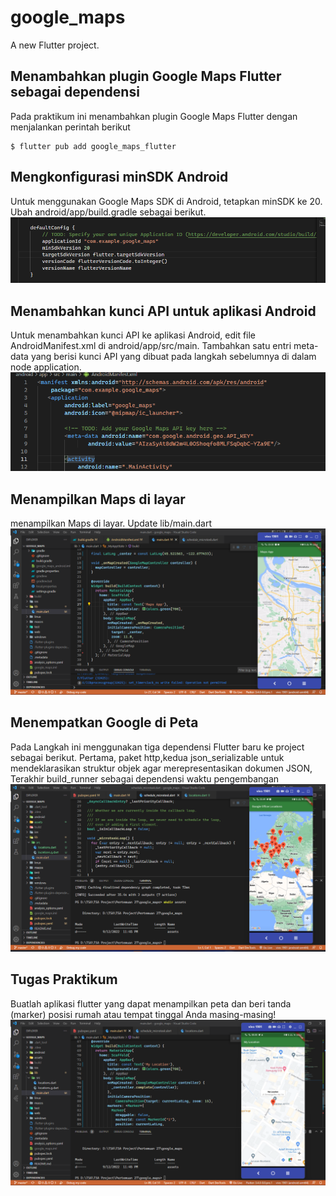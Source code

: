 # google_maps

A new Flutter project.

## Menambahkan plugin Google Maps Flutter sebagai dependensi
Pada praktikum ini menambahkan plugin Google Maps Flutter dengan menjalankan perintah berikut 
```
$ flutter pub add google_maps_flutter
```

## Mengkonfigurasi minSDK Android
Untuk menggunakan Google Maps SDK di Android, tetapkan minSDK ke 20. Ubah android/app/build.gradle sebagai berikut.
![plot](images/4.png)

## Menambahkan kunci API untuk aplikasi Android
Untuk menambahkan kunci API ke aplikasi Android, edit file AndroidManifest.xml di android/app/src/main. Tambahkan satu entri meta-data yang berisi kunci API yang dibuat pada langkah sebelumnya di dalam node application.
![plot](images/5.png)

## Menampilkan Maps di layar
menampilkan Maps di layar. Update lib/main.dart
![plot](images/1.png)

## Menempatkan Google di Peta
Pada Langkah ini menggunakan tiga dependensi Flutter baru ke project sebagai berikut. Pertama, paket http,kedua json_serializable untuk mendeklarasikan struktur objek agar merepresentasikan dokumen JSON, Terakhir  build_runner sebagai dependensi waktu pengembangan
![plot](images/2.png)

## Tugas Praktikum
Buatlah aplikasi flutter yang dapat menampilkan peta dan beri tanda (marker) posisi rumah atau tempat tinggal Anda masing-masing!
![plot](images/3.png)